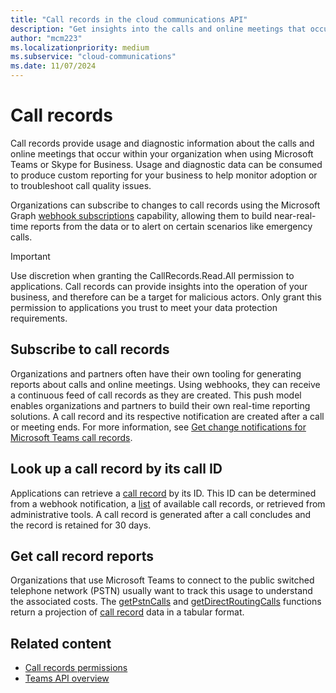 ```yaml
---
title: "Call records in the cloud communications API"
description: "Get insights into the calls and online meetings that occur within your organization when using Microsoft Teams or Skype for Business."
author: "mcm223"
ms.localizationpriority: medium
ms.subservice: "cloud-communications"
ms.date: 11/07/2024
---
```


# Call records

Call records provide usage and diagnostic information about the calls and online meetings that occur within your organization when using Microsoft Teams or Skype for Business. Usage and diagnostic data can be consumed to produce custom reporting for your business to help monitor adoption or to troubleshoot call quality issues.

Organizations can subscribe to changes to call records using the Microsoft Graph [webhook subscriptions](/graph/api/resources/change-notifications-api-overview?view=graph-rest-1.0) capability, allowing them to build near-real-time reports from the data or to alert on certain scenarios like emergency calls.

> [!IMPORTANT]
> Use discretion when granting the CallRecords.Read.All permission to applications. Call records can provide insights into the operation of your business, and therefore can be a target for malicious actors. Only grant this permission to applications you trust to meet your data protection requirements.

## Subscribe to call records

Organizations and partners often have their own tooling for generating reports about calls and online meetings. Using webhooks, they can receive a continuous feed of call records as they are created. This push model enables organizations and partners to build their own real-time reporting solutions. A call record and its respective notification are created after a call or meeting ends. For more information, see [Get change notifications for Microsoft Teams call records](/graph/changenotifications-for-callrecords).

## Look up a call record by its call ID

Applications can retrieve a [call record](/graph/api/resources/callrecords-callrecord) by its ID. This ID can be determined from a webhook notification, a [list](/graph/api/callrecords-cloudcommunications-list-callrecords?view=graph-rest-1.0) of available call records, or retrieved from administrative tools. A call record is generated after a call concludes and the record is retained for 30 days.

## Get call record reports

Organizations that use Microsoft Teams to connect to the public switched telephone network (PSTN) usually want to track this usage to understand the associated costs. The [getPstnCalls](/graph/api/callrecords-callrecord-getpstncalls) and [getDirectRoutingCalls](/graph/api/callrecords-callrecord-getdirectroutingcalls) functions return a projection of [call record](/graph/api/resources/callrecords-callrecord) data in a tabular format.

## Related content

- [Call records permissions](./permissions-reference.md)
- [Teams API overview](teams-concept-overview.md)
